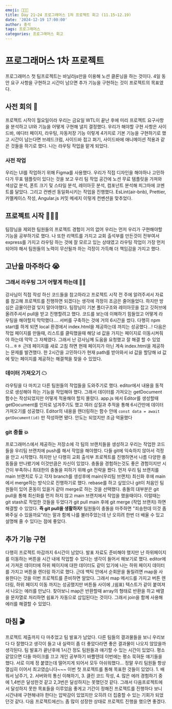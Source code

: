 ```yaml
---
emoji: 👨🏻‍💻
title: Day 21~24 프로그래머스 1차 프로젝트 회고 (11.15~12.19)
date: '2024-12-19 17:00:00'
author: 중석
tags: 프로그래머스
categories: 프로그래머스 회고
---
```


# 프로그래머스 1차 프로젝트

프로그래머스 첫 팀프로젝트는 바닐라js만을 이용해 노션 클론닝을 하는 것이다. 4일 동안 요구 사항을 구현하고 시간이 남으면
추가 기능을 구현하는 것이 프로젝트의 목표였다.

## 사전 회의 📝

프로젝트 시작이 월요일이라 우리는 금요일 WTL이 끝난 후에 미리 프로젝트 요구사항을 분석하고 UI와 기능을 어떻게 구현해 낼지 결정했다. 우리가 해야할 구현 사항은 사이드바, 에디터 페이지, 라우팅, 자동저장 기능 이렇게 4가지로 기본 기능을 구현하기로 했고
시간이 남는다면 브레드크럼, 사이드바 접고 펴기, 사이드바에 애니메이션 적용과 같은 것들을 하기로 했다.
나는 라우팅 작업을 맡게 되었다.

### 사전 작업

우리는 UI를 작업하기 위해 Figma를 사용했다. 우리가 직접 디자인을 해야하나 고민하다가 무표 템플릿이 있다는 것을 보고
우리 팀 작업 공간에 노션 무료 템플릿을 가져와 색상값 분석, 폰트 크기 및 스타일 분석, 레이아웃 분석, 컴포넌트 분석해 피그마에
코멘트를 달았다. 그리고 컨벤션 동일화시키는 작업을 진행했다. EsLint(air-bnb), Prettier, 카멜케이스 작성, Angular.js 커밋 메세지 이렇게 컨벤션을 맞추었다.

## 프로젝트 시작 👨🏻‍💻

팀장님을 제외한 팀원들의 프로젝트 경험이 거의 없어 우리는 먼저 우리가 구현해야할 기능을 공부하기로 했다.
나 또한 리액트를 가지고 교회 출석부를 만든것이 전부여서 express를 가지고 라우팅 하는 것에 잘 모르고 있는 상태였고 라우팅 작업이 가장 먼저 되어야 해서 팀원들의 노력이 무산될까 하는 걱정이 가득해 더 책임감을 가지고 했다.

## 고난을 마주하다 😭

### 그래서 라우팅 그거 어떻게 하는데 🤨🤨

강사님이 직접 작성 하신 코드들을 참고하라고 프로젝트 시작 전 주에 알려주셔서 자료를 참고해 프로젝트를 진행하면 되겠다는
생각에 걱정이 조금은 줄어들었다. 하지만 방심은 금물이란걸 잊지 말아야했다. 팀장님이 기본 폴더구조와 레이아웃을 잡고
깃허브에 올려주셔서 pull을 받고 진행할려고 했다. 코드를 보는데 이해하기 힘들었고 어떻게 라우팅을 해야할지 막막했다....
서버를 구축하는 것에 거의 6시간을 썼다. 다행히 npm start를 하게 되면 local 환경에서 index.html을 제공하는데 까지는 성공했다...! 다음은 작업 페이지를 만들때, 리스트를 클릭했을때 해당 id 값을 가지는 페이지로 이동시켜줘야 하는데 막막 그 자체였다. 그래서 난 강사님께 도움을 요청했고 잘 해결 할 수 있었다...ㅎㅎ 근데 페이지를 새로 고침 하면 현재 페이지가 아닌
계속 index.html을 제공하는 문제를 발견했다. 한 2시간을 고민하다가 현재 path를 받아와서 id 값을 할당해 id 값에 맞는 페이지를 제공하는 해결책을 찾을 수 있었다.

### 데이터 가져오기 ☁

라우팅을 다 마치고 다른 팀원들의 작업들을 도와주기로 했다. editor에서 내용을 동적으로 생성해야 하는 기능을 작업해야 했다.
그래서 데이터를 가져오는 getDocument 함수는 작성되었지만 어떻게 적용해야 할지 몰랐다. app.js 에서 Editor를 생성할때 getDocument를 인자로 넘겨주기도 했고 여러 삽질과 추적을 통해 6시간만에 데이터 가져오기를 성공했다. Editor의 내용을 렌더링하는 함수 안에 `const data = await getDocument(id)` 만 작성하면 됐다. 안도는 되었지만 조금 억울했다

### git 충돌 💥

프로그래머스에서 제공하는 저장소에 각 팀의 브랜치들을 생성하고 우리는 작업한 코드들을 우리팀 브랜치에 push를 해서 작업을 해야했다.
다들 git에 익숙하지 않아서 걱정을 안고 시작했다. 하지만 난 다행히 교회 출석부 프로젝트를 진행하면서 나름 다양한 충동들을 만나봤기에 이것만큼은 자신이 있었다. 충돌을 경험하는것도 좋은 경험이지만 시간이 부족하니 최대한의 충돌을 피하기 위해
git 전략을 짰다. 먼저 우리 팀 브랜치를 main 브랜치로 두고 각자 branch를 생성후에 main(우리팀 브랜치) 최신화 후에 main에서 merge하는 방식으로 진행하기로 했다. rebase를 하고 싶었으나 git이 처음인 팀원들이 있어 혼동이 있을거 같아 merge로 하는 것을 선택했다. 충돌의 대부분은 git pull을 통해 최신화를 먼저 하지 않고 main 브랜치에서 작업을 했을때이다. 이럴때는 git stash로 작업한 것들을 두었다가 git pull main 후에 git merge (작업 브랜치) 하면 해결할 수 있었다. **즉 git pull을 생활하자!** 팀원들이 충돌을 마주하면 "죄송한데 이것 좀 봐주실 수 있을까요"라는 말과 함께 나를 불러주었는데 난 오히려 한번 더 배울 수 있고 설명해 줄 수 있다는 점에 좋았다.

## 추가 기능 구현

다행히 프로젝트 마감까지 6시간이 남았다. 발표 자료도 준비해야 했지만 난 하위페이지를 이동하는 버튼을 시간 내에 작업할 수 있다는 생각이 들어서 해보기로 했다. editor에서 가져온 데이터에 하위 페이지에 대한 데이터도 같이 있기에 나는 하위 페이지 데이터를 가지고 버튼을 렌더링 하기로 했다. 근데 백틱 안에서 순회문을 돌릴려면 map을 사용한다는 것을 이번 프로젝트를 준비하면 알았다.
그래서 map 메서드를 가지고 버튼 렌더링, 하위 페이지 이동 까지는 성공했지만 버튼들 사이에 ,(쉼표) 텍스트가 같이 붙여져서 나오는 에러를 만났다. 찾아보니 map은 반환할때 array의 형태로 반환을 하고 배열을 문자열로 처리하면 쉼표가 자동으로 삽입된다는 것이다.
그래서 join을 함께 사용해 에러를 해결할 수 있었다.

## 마침 🎬

프로젝트 제출까지 다 마추었고 팀 발표가 남았다. 다른 팀들의 결과물들을 보니 우리보다 다 잘했다고 생각이 들고 내 실력이 좀 더 좋았다라면 좋은 결과물이 나오지 않았을까 생각된다. 팀 발표가 끝난후에 1시간 정도 팀원들과 얘기할 수 있는 시간이 있었다. 평소 같았으면 다들 마이크를 끄고 개인 공부하기 바쁠텐데 이번에는 평소 묵혀둔 얘기들을 했다. 서로 이제 정 붙였는데 떨어지게 되어서 모두 아쉬워했다... 정말 우리 팀원들 항상 열심히 이어서 최고였습니다~~~ 이번 첫 프로젝트를 통해 목표한 것들이 있었다. 1. 배워서 남주기, 2. 서버와의 통신 이해하기, 3. 클린 코드 작성, 4. 많은 에러 경험하기 중에 1,4번은 달성한것 같고 2,3번은 달성하지는 못했던것 같다. 그래서 다음프로젝트에서 달성하지 못한 목표들을 이루었음 좋게고 기간이 정해진 프로젝트를 진행하다 보니 시간내에 구현해내야 한다는 압박감이 있었지만 오히려 더 집중할 수 있는 기회가 되었던것 같다. 다음 프로젝트에선느 좀 많이 성장한 상태로 프로젝트 진행을 했으면 좋겠다.

```toc

```
